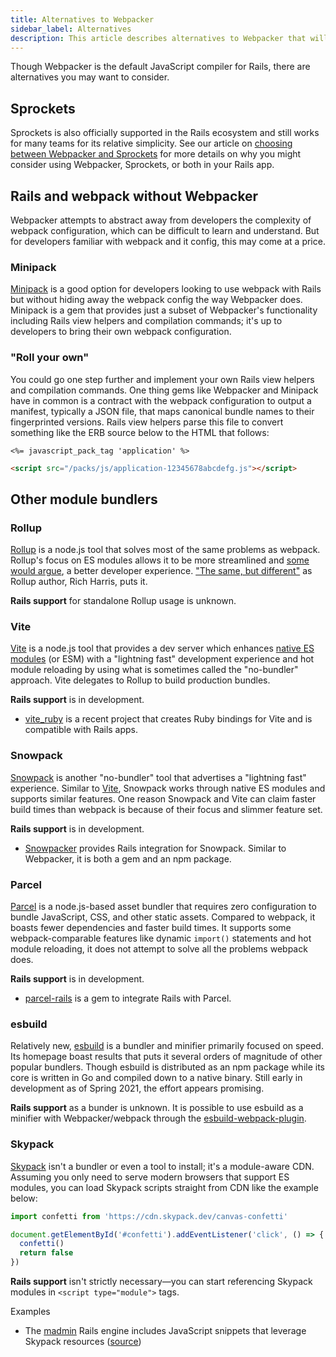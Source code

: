 ```yaml
---
title: Alternatives to Webpacker
sidebar_label: Alternatives
description: This article describes alternatives to Webpacker that will allow Rails developers to take advantage of JavaScript modules and the JavaScript ecosystem, including custom webpack integration, Vite.js, and Snowpack.
---
```


Though Webpacker is the default JavaScript compiler for Rails, there are alternatives you may want to consider.

## Sprockets

Sprockets is also officially supported in the Rails ecosystem and still works for many teams for its relative simplicity. See our article on [choosing between Webpacker and Sprockets](./sprockets/chooosing) for more details on why you might consider using Webpacker, Sprockets, or both in your Rails app.

## Rails and webpack without Webpacker

Webpacker attempts to abstract away from developers the complexity of webpack configuration, which can be difficult to learn and understand. But for developers familiar with webpack and it config, this may come at a price.

### Minipack

[Minipack](https://github.com/nikushi/minipack) is a good option for developers looking to use webpack with Rails but without hiding away the webpack config
the way Webpacker does. Minipack is a gem that provides just a subset of Webpacker's functionality including Rails view helpers and compilation commands; it's up to developers to bring their own webpack configuration.

### "Roll your own"

You could go one step further and implement your own Rails view helpers and compilation commands. One thing gems like Webpacker and Minipack have in common is a contract with the webpack configuration to output a manifest, typically a JSON file, that maps canonical bundle names to their fingerprinted versions. Rails view helpers parse this file to convert something like the ERB source below to the HTML that follows:

```erb title="app/views/layouts/application.html.erb"
<%= javascript_pack_tag 'application' %>
```

```html
<script src="/packs/js/application-12345678abcdefg.js"></script>
```

## Other module bundlers

### Rollup

[Rollup](https://rollupjs.org/guide/en/) is a node.js tool that solves most of the same problems as webpack. Rollup's focus on ES modules allows it to be more streamlined and [some would argue](https://medium.com/@PepsRyuu/why-i-use-rollup-and-not-webpack-e3ab163f4fd3), a better developer experience. ["The same, but different"](https://medium.com/webpack/webpack-and-rollup-the-same-but-different-a41ad427058c) as Rollup author, Rich Harris, puts it.

**Rails support** for standalone Rollup usage is unknown.

### Vite

[Vite](https://vitejs.dev/) is a node.js tool that provides a dev server which enhances [native ES modules](https://v8.dev/features/modules) (or ESM) with a "lightning fast" development experience and hot module reloading by using what is sometimes called the "no-bundler" approach. Vite delegates to Rollup to build production bundles.

**Rails support** is in development.

- [vite_ruby](https://github.com/ElMassimo/vite_ruby) is a recent project that creates Ruby bindings for Vite and is compatible with Rails apps.

### Snowpack

[Snowpack](https://www.snowpack.dev/) is another "no-bundler" tool that advertises a "lightning fast" experience. Similar to [Vite](#vite), Snowpack works through native ES modules and supports similar features. One reason Snowpack and Vite can claim faster build times than webpack is because of their focus and slimmer feature set.

**Rails support** is in development.

- [Snowpacker](https://github.com/ParamagicDev/snowpacker) provides Rails integration for Snowpack. Similar to Webpacker, it is both a gem and an npm package.

### Parcel

[Parcel](https://parceljs.org/) is a node.js-based asset bundler that requires zero configuration to bundle JavaScript, CSS, and other static assets. Compared to webpack, it boasts fewer dependencies and faster build times. It supports some webpack-comparable features like dynamic `import()` statements and hot module reloading, it does not attempt to solve all the problems webpack does.

**Rails support** is in development.

- [parcel-rails](https://github.com/michaldarda/parcel-rails) is a gem to integrate Rails with Parcel.

### esbuild

Relatively new, [esbuild](https://esbuild.github.io/) is a bundler and minifier primarily focused on speed. Its homepage boast results that puts it several orders of magnitude of other popular bundlers. Though esbuild is distributed as an npm package while its core is written in Go and compiled down to a native binary. Still early in development as of Spring 2021, the effort appears promising.

**Rails support** as a bunder is unknown. It is possible to use esbuild as a minifier with Webpacker/webpack through the [esbuild-webpack-plugin](https://github.com/sorrycc/esbuild-webpack-plugin).

### Skypack

[Skypack](https://www.skypack.dev/) isn't a bundler or even a tool to install; it's a module-aware CDN. Assuming you only need to serve modern browsers that support ES modules, you can load Skypack scripts straight from CDN like the example below:

```js
import confetti from 'https://cdn.skypack.dev/canvas-confetti'

document.getElementById('#confetti').addEventListener('click', () => {
  confetti()
  return false
})
```

**Rails support** isn't strictly necessary—you can start referencing Skypack modules in `<script type="module">` tags.

Examples

- The [madmin](https://github.com/excid3/madmin) Rails engine includes JavaScript snippets that leverage Skypack resources ([source](https://github.com/excid3/madmin/blob/0ac727e62875f2cec553745ff191a7822c872b30/app/views/madmin/application/_javascript.html.erb#L5-L6))
